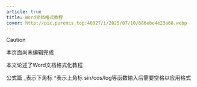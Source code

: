 ```yaml
---
article: true
title: Word文档格式教程
cover: http://pic.puremcs.top:40027/i/2025/07/10/686ebe4e23a68.webp
---
```


> [!caution]
> 本页面尚未编辑完成

本文论述了Word文档格式化教程
<!-- more -->

公式篇
_表示下角标
^表示上角标
sin/cos/log等函数输入后需要空格以应用格式